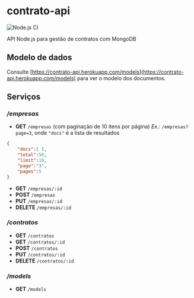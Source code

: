 # contrato-api

![Node.js CI](https://github.com/mauriciocordeiro/contrato-api/workflows/Node.js%20CI/badge.svg)

API Node.js para gestão de contratos com MongoDB

## Modelo de dados

Consulte [https://contrato-api.herokuapp.com/models](https://contrato-api.herokuapp.com/models) para ver o modelo dos documentos.

## Serviços

### _/empresas_

* **GET** `/empresas` (com paginação de 10 itens por página)
_Ex.:_ `/empresas?page=3`, onde `"docs"` é a lista de resultados
```json
{
    "docs":[ ],
    "total":50,
    "limit":10,
    "page":"3",
    "pages":5
}
```

* **GET** `/empresas/:id`
* **POST** `/empresas`
* **PUT** `/empresas/:id`
* **DELETE** `/empresas/:id`

### _/contratos_

* **GET** `/contratos`
* **GET** `/contratos/:id`
* **POST** `/contratos`
* **PUT** `/contratos/:id`
* **DELETE** `/contratos/:id`

### _/models_

* **GET** `/models`
